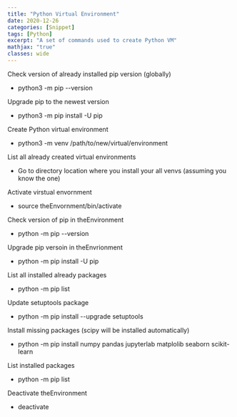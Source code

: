 ```yaml
---
title: "Python Virtual Environment"
date: 2020-12-26
categories: [Snippet]
tags: [Python]
excerpt: "A set of commands used to create Python VM"
mathjax: "true"
classes: wide
---
```


Check version of already installed pip version (globally)
 - python3 -m pip --version

Upgrade pip to the newest version
* python3 -m pip install -U pip

Create Python virtual environment
* python3 -m venv /path/to/new/virtual/environment

List all already created virtual environments
* Go to directory location where you install your all venvs (assuming you know the one)

Activate virstual envornment
* source theEnvornment/bin/activate

Check version of pip in theEnvironment
* python -m pip --version

Upgrade pip versoin in theEnvrionment
* python -m pip install -U pip

List all installed already packages
* python -m pip list

Update setuptools package
* python -m pip install --upgrade setuptools

Install missing packages (scipy will be installed automatically)
* python -m pip install numpy pandas jupyterlab matplolib seaborn scikit-learn

List installed packages
* python -m pip list

Deactivate theEnvironment
* deactivate
